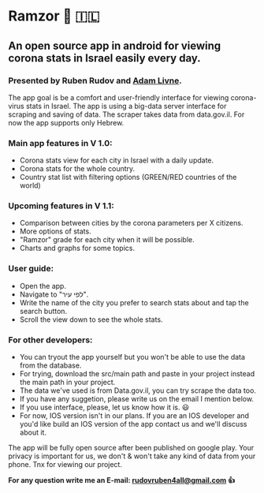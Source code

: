 # Ramzor :vertical_traffic_light: :israel:
## An open source app in android for viewing corona stats in Israel easily every day.
### Presented by Ruben Rudov and [Adam Livne](https://github.com/adamal92).

The app goal is be a comfort and user-friendly interface for viewing corona-virus stats in Israel.
The app is using a big-data server interface for scraping and saving of data.
The scraper takes data from data.gov.il.
For now the app supports only Hebrew.

### Main app features in V 1.0: 
  - Corona stats view for each city in Israel with a daily update.
  - Corona stats for the whole country.
  - Country stat list with filtering options (GREEN/RED countries of the world)
  
  
### Upcoming features in V 1.1:
  - Comparison between cities by the corona parameters per X citizens.
  - More options of stats.
  - "Ramzor" grade for each city when it will be possible.
  - Charts and graphs for some topics.
  
### User guide: 
 - Open the app.
 - Navigate to "לפי עיר".
 - Write the name of the city you prefer to search stats about and tap the search button.
 - Scroll the view down to see the whole stats.
 
 ### For other developers:
  - You can tryout the app yourself but you won't be able to use the data from the database.
  - For trying, download the src/main path and paste in your project instead the main path in your project.
  - The data we've used is from Data.gov.il, you can try scrape the data too.
  - If you have any suggetion, please write us on the email I mention below.
  - If you use interface, please, let us know how it is. :smiley:
  - For now, IOS version isn't in our plans. If you are an IOS developer and you'd like build an IOS version of the app contact us and we'll discuss about it.
  

The app will be fully open source after been published on google play.
Your privacy is important for us, we don't & won't take any kind of data from your phone. 
Tnx for viewing our project. 

**For any question write me an E-mail: rudovruben4all@gmail.com :+1:**
